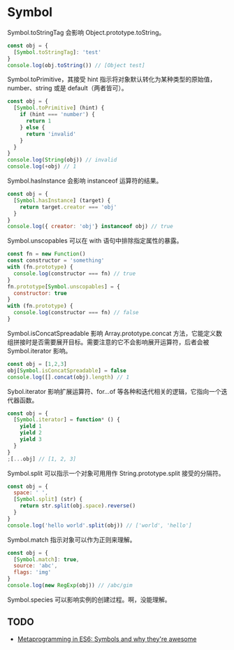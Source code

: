 # Symbol

Symbol.toStringTag 会影响 Object.prototype.toString。

```js
const obj = {
  [Symbol.toStringTag]: 'test'
}
console.log(obj.toString()) // [Object test]
```

Symbol.toPrimitive，其接受 hint 指示将对象默认转化为某种类型的原始值，number、string 或是 default（两者皆可）。

```js
const obj = {
  [Symbol.toPrimitive] (hint) {
    if (hint === 'number') {
      return 1
    } else {
      return 'invalid'
    }
  }
}
console.log(String(obj)) // invalid
console.log(+obj) // 1
```

Symbol.hasInstance 会影响 instanceof 运算符的结果。

```js
const obj = {
  [Symbol.hasInstance] (target) {
    return target.creator === 'obj'
  }
}
console.log({ creator: 'obj'} instanceof obj) // true
```

Symbol.unscopables 可以在 with 语句中排除指定属性的暴露。

```js
const fn = new Function()
const constructor = 'something'
with (fn.prototype) {
  console.log(constructor === fn) // true
}
fn.prototype[Symbol.unscopables] = {
  constructor: true
}
with (fn.prototype) {
  console.log(constructor === fn) // false
}
```

Symbol.isConcatSpreadable 影响 Array.prototype.concat 方法，它能定义数组拼接时是否需要展开目标。需要注意的它不会影响展开运算符，后者会被 Symbol.iterator 影响。

```js
const obj = [1,2,3]
obj[Symbol.isConcatSpreadable] = false
console.log([].concat(obj).length) // 1
```

Sybol.iterator 影响扩展运算符、for...of 等各种和迭代相关的逻辑，它指向一个迭代器函数。

```js
const obj = {
  [Symbol.iterator] = function* () {
    yield 1
    yield 2
    yield 3
  }
}
;[...obj] // [1, 2, 3]
```

Symbol.split 可以指示一个对象可用用作 String.prototype.split 接受的分隔符。

```js
const obj = {
  space: ' ',
  [Symbol.split] (str) {
    return str.split(obj.space).reverse()
  }
}
console.log('hello world'.split(obj)) // ['world', 'hello']
```

Symbol.match 指示对象可以作为正则来理解。

```js
const obj = {
  [Symbol.match]: true,
  source: 'abc',
  flags: 'img'
}
console.log(new RegExp(obj)) // /abc/gim
```

Symbol.species 可以影响实例的创建过程。啊，没能理解。

## TODO

* [Metaprogramming in ES6: Symbols and why they're awesome](https://www.keithcirkel.co.uk/metaprogramming-in-es6-symbols/#symbolspecies)
